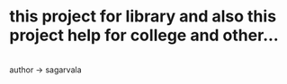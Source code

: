 # this project for library and also this project help for college and other...
<br>
author -> sagarvala

